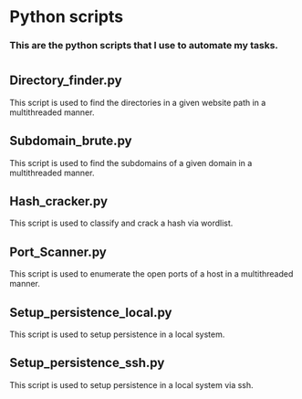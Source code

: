# Python scripts

### This are the python scripts that I use to automate my tasks.

#
## Directory_finder.py
 This script is used to find the directories in a given website path in a multithreaded manner.
 ## Subdomain_brute.py
 This script is used to find the subdomains of a given domain in a multithreaded manner.
 ## Hash_cracker.py
 This script is used to classify and crack a hash via wordlist.
 ## Port_Scanner.py
 This script is used to enumerate the open ports of a host in a multithreaded manner.
 ## Setup_persistence_local.py
 This script is used to setup persistence in a local system.
 ## Setup_persistence_ssh.py
 This script is used to setup persistence in a local system via ssh.
